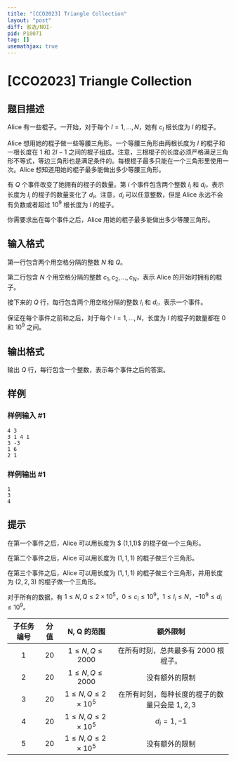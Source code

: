 ```yaml
---
title: "[CCO2023] Triangle Collection"
layout: "post"
diff: 省选/NOI-
pid: P10071
tag: []
usemathjax: true
---
```


# [CCO2023] Triangle Collection
## 题目描述

Alice 有一些棍子。一开始，对于每个 $l=1, \ldots, N$，她有 $c_{l}$ 根长度为 $l$ 的棍子。

Alice 想用她的棍子做一些等腰三角形。一个等腰三角形由两根长度为 $l$ 的棍子和一根长度在 $1$ 和 $2 l-1$ 之间的棍子组成。注意，三根棍子的长度必须严格满足三角形不等式，等边三角形也是满足条件的。每根棍子最多只能在一个三角形里使用一次。Alice 想知道用她的棍子最多能做出多少等腰三角形。

有 $Q$ 个事件改变了她拥有的棍子的数量。第 $i$ 个事件包含两个整数 $l_{i}$ 和 $d_{i}$，表示长度为 $l_{i}$ 的棍子的数量变化了 $d_{i}$。注意，$d_{i}$ 可以任意整数，但是 Alice 永远不会有负数或者超过 $10^{9}$ 根长度为 $l$ 的棍子。

你需要求出在每个事件之后，Alice 用她的棍子最多能做出多少等腰三角形。
## 输入格式

第一行包含两个用空格分隔的整数 $N$ 和 $Q$。

第二行包含 $N$ 个用空格分隔的整数 $c_{1}, c_{2}, \ldots, c_{N}$，表示 Alice 的开始时拥有的棍子。

接下来的 $Q$ 行，每行包含两个用空格分隔的整数 $l_{i}$ 和 $d_{i}$，表示一个事件。

保证在每个事件之前和之后，对于每个 $l=1, \ldots, N$，长度为 $l$ 的棍子的数量都在 $0$ 和 $10^{9}$ 之间。
## 输出格式

输出 $Q$ 行，每行包含一个整数，表示每个事件之后的答案。
## 样例

### 样例输入 #1
```
4 3
3 1 4 1
3 -3
1 6
2 1
```
### 样例输出 #1
```
1
3
4
```
## 提示

在第一个事件之后，Alice 可以用长度为 $ (1,1,1)$ 的棍子做一个三角形。

在第二个事件之后，Alice 可以用长度为 $(1,1,1)$ 的棍子做三个三角形。

在第三个事件之后，Alice 可以用长度为 $(1,1,1)$ 的棍子做三个三角形，并用长度为 $(2,2,3)$ 的棍子做一个三角形。

对于所有的数据，有 $1 \leq N, Q \leq 2\times 10^5$，$0 \leq c_{i} \leq 10^{9}$，$1 \leq l_{i} \leq N$，$-10^{9} \leq d_{i} \leq 10^{9}$。

|子任务编号|	分值|	N, Q 的范围|	额外限制|
| :-: | :-: |:-:|:-:|
|1|	20|	$1 \leq N, Q \leq 2000$|	在所有时刻，总共最多有 $2000$ 根棍子。|
|2|	20|	$1 \leq N, Q \leq 2000$|没有额外的限制|
|3|	20|	$1 \leq N, Q \leq 2\times 10^5$|	在所有时刻，每种长度的棍子的数量只会是 $1,2,3$ |
|4|	20|	$1 \leq N, Q \leq 2\times 10^5$| $d_{i}=1,-1$ |
|5|	20| $1 \leq N, Q \leq 2\times 10^5$|没有额外的限制|

